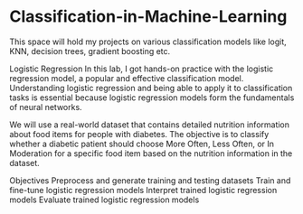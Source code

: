 # Classification-in-Machine-Learning
This space will hold my projects on various classification models like logit, KNN, decision trees, gradient boosting etc.

Logistic Regression
In this lab, I got hands-on practice with the logistic regression model, a popular and effective classification model. Understanding logistic regression and being able to apply it to classification tasks is essential because logistic regression models form the fundamentals of neural networks.

We will use a real-world dataset that contains detailed nutrition information about food items for people with diabetes. The objective is to classify whether a diabetic patient should choose More Often, Less Often, or In Moderation for a specific food item based on the nutrition information in the dataset.

Objectives
Preprocess and generate training and testing datasets
Train and fine-tune logistic regression models
Interpret trained logistic regression models
Evaluate trained logistic regression models
